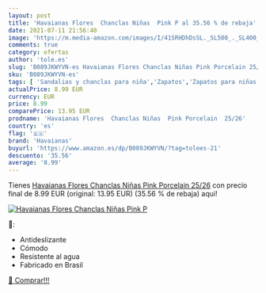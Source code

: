 ```yaml
---
layout: post
title: 'Havaianas Flores  Chanclas Niñas  Pink P al 35.56 % de rebaja'
date: 2021-07-11 21:56:40
image: 'https://m.media-amazon.com/images/I/41SRHDhDsSL._SL500_._SL400_.jpg'
comments: true
category: ofertas
author: 'tole.es'
slug: 'B089JKWYVN-es Havaianas Flores Chanclas Niñas Pink Porcelain 25/26'
sku: 'B089JKWYVN-es'
tags: [ 'Sandalias y chanclas para niña','Zapatos','Zapatos para niñas pequeñas','Zapatos y complementos','chanclas','havaianas', ]
actualPrice: 8.99 EUR
currency: EUR
price: 8.99
comparePrice: 13.95 EUR
prodname: 'Havaianas Flores  Chanclas Niñas  Pink Porcelain  25/26'
country: 'es'
flag: '🇪🇸'
brand: 'Havaianas'
buyurl: 'https://www.amazon.es/dp/B089JKWYVN/?tag=tolees-21'
descuento: '35.56'
average: '8.99'
---
```


Tienes [Havaianas Flores  Chanclas Niñas  Pink Porcelain  25/26](https://www.amazon.es/dp/B089JKWYVN/?tag=tolees-21) con precio final de  8.99 EUR (original: 13.95 EUR) (35.56 %  de rebaja) aqui!

[![Havaianas Flores  Chanclas Niñas  Pink P](https://m.media-amazon.com/images/I/41SRHDhDsSL._SL500_._SL400_.jpg)](https://www.amazon.es/dp/B089JKWYVN/?tag=tolees-21)

🔎:

- Antideslizante
- Cómodo
- Resistente al agua
- Fabricado en Brasil

[🛒 Comprar!!!](https://www.amazon.es/dp/B089JKWYVN/?tag=tolees-21)
